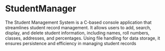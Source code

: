 # StudentManager
The Student Management System is a C-based console application that streamlines student record management. It allows users to add, search, display, and delete student information, including names, roll numbers, classes, addresses, and percentages. Using file handling for data storage, it ensures persistence and efficiency in managing student records
